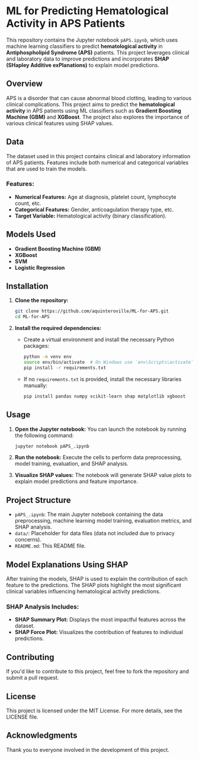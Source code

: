 # **ML for Predicting Hematological Activity in APS Patients**

This repository contains the Jupyter notebook `pAPS.ipynb`, which uses machine learning classifiers to predict **hematological activity** in **Antiphospholipid Syndrome (APS)** patients. This project leverages clinical and laboratory data to improve predictions and incorporates **SHAP (SHapley Additive exPlanations)** to explain model predictions.

## **Overview**

APS is a disorder that can cause abnormal blood clotting, leading to various clinical complications. This project aims to predict the **hematological activity** in APS patients using ML classifiers such as **Gradient Boosting Machine (GBM)** and **XGBoost**. The project also explores the importance of various clinical features using SHAP values.

## **Data**

The dataset used in this project contains clinical and laboratory information of APS patients. Features include both numerical and categorical variables that are used to train the models.

### **Features:**
- **Numerical Features:** Age at diagnosis, platelet count, lymphocyte count, etc.
- **Categorical Features:** Gender, anticoagulation therapy type, etc.
- **Target Variable:** Hematological activity (binary classification).

## **Models Used**

- **Gradient Boosting Machine (GBM)**
- **XGBoost**
- **SVM**
- **Logistic Regression**

## **Installation**

1. **Clone the repository:**
 
   ```bash
   git clone https://github.com/aquinteroville/ML-for-APS.git
   cd ML-for-APS

2. **Install the required dependencies:**
   - Create a virtual environment and install the necessary Python packages:
     ```bash
     python -m venv env
     source env/bin/activate  # On Windows use `env\Scripts\activate`
     pip install -r requirements.txt
     ```
   - If no `requirements.txt` is provided, install the necessary libraries manually:
     ```bash
     pip install pandas numpy scikit-learn shap matplotlib xgboost
     ```
## **Usage**

1. **Open the Jupyter notebook:**
   You can launch the notebook by running the following command:
   ```bash
   jupyter notebook pAPS_.ipynb

2. **Run the notebook:** Execute the cells to perform data preprocessing, model training, evaluation, and SHAP analysis.

3. **Visualize SHAP values:** The notebook will generate SHAP value plots to explain model predictions and feature importance.

## **Project Structure**

- `pAPS_.ipynb`: The main Jupyter notebook containing the data preprocessing, machine learning model training, evaluation metrics, and SHAP analysis.
- `data/`: Placeholder for data files (data not included due to privacy concerns).
- `README.md`: This README file.

## **Model Explanations Using SHAP**

After training the models, SHAP is used to explain the contribution of each feature to the predictions. The SHAP plots highlight the most significant clinical variables influencing hematological activity predictions.

### **SHAP Analysis Includes:**

- **SHAP Summary Plot:** Displays the most impactful features across the dataset.
- **SHAP Force Plot:** Visualizes the contribution of features to individual predictions.

## **Contributing**

If you'd like to contribute to this project, feel free to fork the repository and submit a pull request.

## **License**

This project is licensed under the MIT License. For more details, see the LICENSE file.

## **Acknowledgments**

Thank you to everyone involved in the development of this project.
